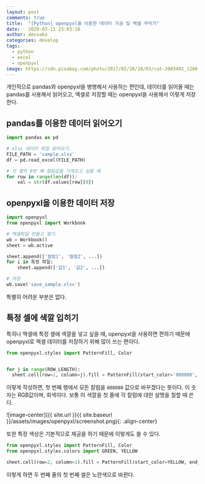 ```yaml
---
layout: post
comments: true
title:  "[Python] openpyxl을 이용한 데이터 가공 및 엑셀 꾸미기"
date:   2020-03-11 23:03:18
author: devsaka
categories: develop
tags:
  - python
  - excel
  - openpyxl
image: https://cdn.pixabay.com/photo/2017/02/20/18/03/cat-2083492_1280.jpg
---
```


개인적으로 pandas와 openpyxl을 병행해서 사용하는 편인데, 데이터를 읽어올 때는 pandas를 사용해서 읽어오고, 엑셀로 저장할 때는 openpyxl을 사용해서 이렇게 저장한다.

## pandas를 이용한 데이터 읽어오기

```python
import pandas as pd

# xlsx 데이터 파일 읽어오기.
FILE_PATH = 'sample.xlsx'
df = pd.read_excel(FILE_PATH)

# 각 열의 0번 째 컬럼값을 가져오고 싶을 때
for row in range(len(df)):
    val = str(df.values[row][0])
```

## openpyxl을 이용한 데이터 저장

```python
import openpyxl
from openpyxl import Workbook

# 엑셀파일 만들고 열기.
wb = Workbook()
sheet = wb.active

sheet.append(['컬럼1', '컬럼2', ...])
for i in 특정 파일:
    sheet.append(['값1', '값2', ...])

# 저장
wb.save('save_sample.xlsx')
```

특별히 어려운 부분은 없다.

## 특정 셀에 색깔 입히기

특히나 엑셀에 특정 셀에 색깔을 넣고 싶을 때, openpyxl을 사용하면 편하기 때문에 openpyxl로 엑셀 데이터를 저장하기 위해 많이 쓰는 편이다.

```python
from openpyxl.styles import PatternFill, Color


for j in range(ROW_LENGTH):
  sheet.cell(row=1, column=j).fill = PatternFill(start_color='808080', end_color='808080', fill_type='solid')
```

이렇게 작성하면, 첫 번째 행에서 모든 칼럼을 `808080` 값으로 바꾸겠다는 뜻이다. 이 숫자는 RGB값이며, 회색이다. 보통 이 색깔을 첫 줄에 각 칼럼에 대한 설명을 칠할 때 쓴다.

![image-center]({{ site.url }}{{ site.baseurl }}/assets/images/openpyxl/screenshot.png){: .align-center}

또한 특정 색상은 기본적으로 제공을 하기 때문에 이렇게도 쓸 수 있다.
```python
from openpyxl.styles import PatternFill, Color
from openpyxl.styles.colors import GREEN, YELLOW

sheet.cell(row=2, column=1).fill = PatternFill(start_color=YELLOW, end_color=YELLOW, fill_type='solid')
```
이렇게 하면 두 번째 줄의 첫 번째 셀은 노란색으로 바뀐다.